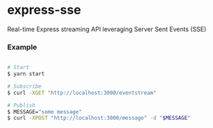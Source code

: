 # express-sse
Real-time Express streaming API leveraging Server Sent Events (SSE) 

### Example
```bash

# Start
$ yarn start

# Subscribe
$ curl -XGET "http://localhost:3000/eventstream"

# Publish
$ MESSAGE="some message"
$ curl -XPOST "http://localhost:3000/message" -d "$MESSAGE"

```
